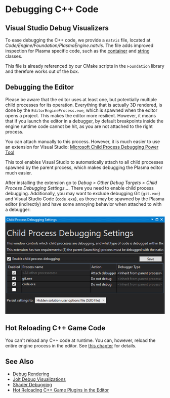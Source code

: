 # Debugging C++ Code

## Visual Studio Debug Visualizers

To ease debugging the C++ code, we provide a `natvis` file, located at *Code/Engine/Foundation/PlasmaEngine.natvis*. The file adds improved inspection for Plasma specific code, such as the [container](../appendix/container-usage.md) and [string](../appendix/string-usage.md) classes.

This file is already referenced by our CMake scripts in the `Foundation` library and therefore works out of the box.

## Debugging the Editor

Please be aware that the editor uses at least one, but potentially multiple child processes for its operation. Everything that is actually 3D rendered, is done by the `EditorEngineProcess.exe`, which is spawned when the editor opens a project. This makes the editor more resilient. However, it means that if you launch the editor in a debugger, by default breakpoints inside the engine runtime code cannot be hit, as you are not attached to the right process.

You can attach manually to this process. However, it is much easier to use an extension for Visual Studio: [Microsoft Child Process Debugging Power Tool](https://marketplace.visualstudio.com/items?itemName=vsdbgplat.MicrosoftChildProcessDebuggingPowerTool)

This tool enables Visual Studio to automatically attach to all child processes spawned by the parent process, which makes debugging the Plasma editor much easier.

After installing the extension go to *Debug > Other Debug Targets > Child Process Debugging Settings...*. There you need to enable child process debugging. Additionally, you may want to exclude debugging Git (`git.exe`) and Visual Studio Code (`code.exe`), as those may be spawned by the Plasma editor (indirectly) and have some annoying behavior when attached to with a debugger:

![Child Debug Settings](media/child-debug.png)

## Hot Reloading C++ Game Code

You can't reload any C++ code at runtime. You can, however, reload the entire engine process in the editor. See [this chapter](../custom-code/cpp/cpp-code-reload.md) for details.

## See Also

* [Debug Rendering](debug-rendering.md)
* [Jolt Debug Visualizations](../physics/jolt/jolt-debug-visualizations.md)
* [Shader Debugging](../graphics/shaders/shader-debugging.md)
* [Hot Reloading C++ Game Plugins in the Editor](../custom-code/cpp/cpp-code-reload.md)

